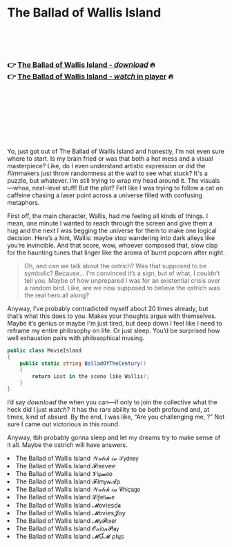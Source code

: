 <h1>The Ballad of Wallis Island</h1>

<br><br><br>

<h3>👉 <a href="https://Mikes-kenacabes1988.github.io/osjgedfhrz/">The Ballad of Wallis Island - 𝘥𝘰𝘸𝘯𝘭𝘰𝘢𝘥</a> 🔥<br>
👉 <a href="https://Mikes-kenacabes1988.github.io/osjgedfhrz/">The Ballad of Wallis Island - 𝘸𝘢𝘵𝘤𝘩 in player</a> 🔥
</h3>



<br><br><br><br><br><br><br>


Yo, just got out of The Ballad of Wallis Island and honestly, I’m not even sure where to start. Is my brain fried or was that   both a hot mess and a visual masterpiece? Like, do I even understand artistic expression or did the 𝘧𝘪𝘭𝘮makers just throw randomness at the wall to see what stuck? It's a puzzle, but whatever. I’m still trying to wrap my head around it. The visuals—whoa, next-level stuff! But the plot? Felt like I was trying to follow a cat on caffeine chasing a laser point across a universe filled with confusing metaphors.

First off, the main character, Wallis, had me feeling all kinds of things. I mean, one minute I wanted to reach through the screen and give them a hug and the next I was begging the universe for them to make one logical decision. Here’s a hint, Wallis: maybe stop wandering into dark alleys like you’re invincible. And that score, wow, whoever composed that, slow clap for the haunting tunes that linger like the aroma of burnt popcorn after   night.

> Oh, and can we talk about the ostrich? Was that supposed to be symbolic? Because... I’m convinced it’s a sign, but of what, I couldn’t tell you. Maybe of how unprepared I was for an existential crisis over a random bird. Like, are we now supposed to believe the ostrich was the real hero all along?

Anyway, I’ve probably contradicted myself about 20 times already, but that’s what this   does to you. Makes your thoughts argue with themselves. Maybe it’s genius or maybe I'm just tired, but deep down I feel like I need to reframe my entire philosophy on life. Or just sleep. You’d be surprised how well exhaustion pairs with philosophical musing.

```csharp
public class MovieIsland
{
    public static string BalladOfTheCentury()
    {
        return Lost in the scene like Wallis?;
    }
}
```

I’d say 𝘥𝘰𝘸𝘯𝘭𝘰𝘢𝘥 the   when you can—if only to join the collective what the heck did I just 𝘸𝘢𝘵𝘤𝘩? It has the rare ability to be both profound and, at times, kind of absurd. By the end, I was like, “Are you challenging me,  ?” Not sure I came out victorious in this round.

Anyway, tbh probably gonna sleep and let my dreams try to make sense of it all. Maybe the ostrich will have answers.

<li>The Ballad of Wallis Island 𝒲𝒶𝓉𝒸𝒽 𝒾𝓃 𝒮𝗒𝖽𝗇𝖾𝗒</li>
<li>The Ballad of Wallis Island 𝓕𝗋𝖾𝖾ν𝖾𝖾</li>
<li>The Ballad of Wallis Island 𝓥ų𝓶𝗈𝗈</li>
<li>The Ballad of Wallis Island 𝓕𝗂𝗅𝗆𝗒𝗐𝓐ρ</li>
<li>The Ballad of Wallis Island 𝒲𝒶𝓉𝒸𝒽 𝒾𝓃 𝓒𝗁𝗂ç𝖺𝗀𝗈</li>
<li>The Ballad of Wallis Island 𝓛𝗂ƒ𝖾𝗍𝗂𝓶𝖾</li>
<li>The Ballad of Wallis Island 𝓜𝗈ν𝗂𝖾𝗌ԁ𝖆</li>
<li>The Ballad of Wallis Island 𝓜𝗈ν𝗂𝖾𝗌𝓙𝗈𝗒</li>
<li>The Ballad of Wallis Island 𝓜𝗒𝓕𝗅𝗂𝗑𝖾𝗋</li>
<li>The Ballad of Wallis Island 𝓞𝓃𝗂𝗈𝓃𝓟𝗅𝖆𝗒</li>
<li>The Ballad of Wallis Island 𝓜Ɠ𝓜 ρ𝗅ų𝗌</li>
